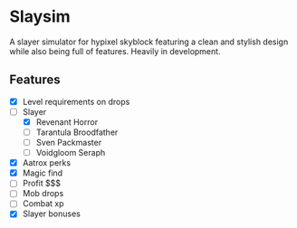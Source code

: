 # Slaysim
A slayer simulator for hypixel skyblock featuring a clean and stylish design while also being full of features. Heavily in development.

## Features
- [x] Level requirements on drops
- [ ] Slayer
    - [x] Revenant Horror
    - [ ] Tarantula Broodfather
    - [ ] Sven Packmaster
    - [ ] Voidgloom Seraph
- [x] Aatrox perks
- [x] Magic find
- [ ] Profit $$$
- [ ] Mob drops
- [ ] Combat xp
- [x] Slayer bonuses